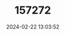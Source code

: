 ---
title: "157272"
category: "Blanus strauchi"
draft: false
date: 2024-02-22 13:03:52
languages:
  English: ["Anatolian Worm Lizard", "Turkish Worm Lizard"]
  Turkish: ["Kör Kertenkele"]
  German: ["Türkische Ringelwühle"]
---